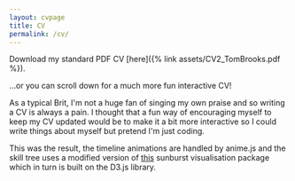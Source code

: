 ```yaml
---
layout: cvpage
title: CV
permalink: /cv/
---
```


Download my standard PDF CV [here]({% link assets/CV2_TomBrooks.pdf %}).

...or you can scroll down for a much more fun interactive CV!

As a typical Brit, I'm not a huge fan of singing my own praise and so writing a CV is always a pain. I thought that a fun way of encouraging myself to keep my CV updated would be to make it a bit more interactive so I could write things about myself but pretend I'm just coding.

This was the result, the timeline animations are handled by anime.js and the skill tree uses a modified version of [this](https://github.com/vasturiano/sunburst-chart) sunburst visualisation package which in turn is built on the D3.js library.
